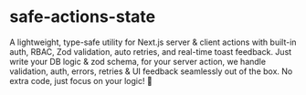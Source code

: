 # safe-actions-state

A lightweight, type-safe utility for Next.js server &amp; client actions with built-in auth, RBAC, Zod validation, auto retries, and real-time toast feedback. Just write your DB logic &amp; zod schema, for your server action, we handle validation, auth, errors, retries &amp; UI feedback seamlessly out of the box. No extra code, just focus on your logic! 🚀
